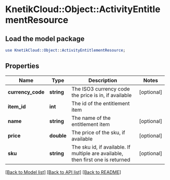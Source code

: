 # KnetikCloud::Object::ActivityEntitlementResource

## Load the model package
```perl
use KnetikCloud::Object::ActivityEntitlementResource;
```

## Properties
Name | Type | Description | Notes
------------ | ------------- | ------------- | -------------
**currency_code** | **string** | The ISO3 currency code the price is in, if available | [optional] 
**item_id** | **int** | The id of the entitlement item | 
**name** | **string** | The name of the entitlement item | [optional] 
**price** | **double** | The price of the sku, if available | [optional] 
**sku** | **string** | The sku id, if available. If multiple are available, then first one is returned | [optional] 

[[Back to Model list]](../README.md#documentation-for-models) [[Back to API list]](../README.md#documentation-for-api-endpoints) [[Back to README]](../README.md)


